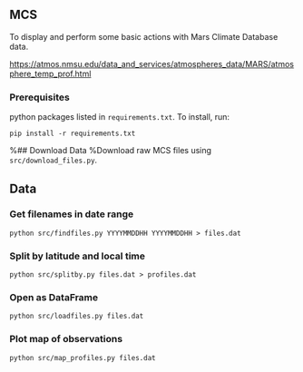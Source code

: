 ## MCS
To display and perform some basic actions with Mars Climate Database data.

https://atmos.nmsu.edu/data_and_services/atmospheres_data/MARS/atmosphere_temp_prof.html

### Prerequisites

python packages listed in `requirements.txt`. To install, run:

`pip install -r requirements.txt`

%## Download Data
%Download raw MCS files using `src/download_files.py`.

## Data
### Get filenames in date range

`python src/findfiles.py YYYYMMDDHH YYYYMMDDHH > files.dat`

### Split by latitude and local time
`python src/splitby.py files.dat > profiles.dat`

### Open as DataFrame
`python src/loadfiles.py files.dat`

### Plot map of observations
`python src/map_profiles.py files.dat`
